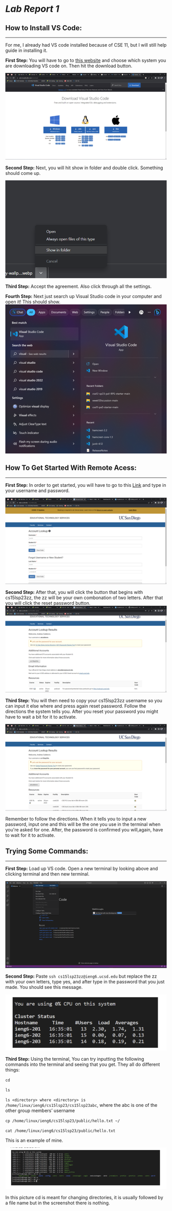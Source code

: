 # *Lab Report 1*

## How to Install VS Code:
---
For me, I already had VS code installed because of CSE 11, but I will still help guide in installing it.

**First Step:** You will have to go to [this website](https://code.visualstudio.com/download) and choose which system you are downloading VS code on. Then hit the  download button.

![Image](fourthss)

**Second Step:** Next, you will hit show in folder and double click. Something should come up. 

![Image](eighthss)

**Third Step:** Accept the agreement. Also click through all the settings.

**Fourth Step:** Next just search up Visual Studio code in your computer and open it! This should show.
![Image](ninethss)

## How To Get Started With Remote Acess:
---

**First Step:**
In order to get started, you will have to go to this [Link](https://sdacs.ucsd.edu/~icc/index.php) and type in your username and password.

![Image](firstss)

**Second Step:**
After that, you will click the button that begins with cs15lsp23zz, the zz will be your own combonation of two letters. After that you will click the reset password button. 
![Image](secondss)

**Third Step:** You will then need to copy your cs15lsp23zz username so you can input it else where and press again reset password. Follow the directions the system tells you. After you reset your password you might have to wait a bit for it to activate.

![Image](thirdss)

Remember to follow the directions. When it tells you to input a new password, input one and this will be the one you use in the terminal when you're asked for one. After, the password is confirmed you will,again, have to wait for it to activate.


## Trying Some Commands:
---

**First Step:** Load up VS code. Open a new terminal by looking above and clicking terminal and then new terminal. 

![Image](fifthss)

**Second Step:** Paste `ssh cs15lsp23zz@ieng6.ucsd.edu` but replace the zz with your own letters, type yes, and after type in the password that you just made. You should see this message.

![Image](sixthss)

**Third Step:** Using the terminal, You can try inputting the following commands into the terminal and seeing that you get. They all do different things:

`cd`

`ls`

`ls <directory> where <directory> is /home/linux/ieng6/cs15lsp23/cs15lsp23abc`, where the abc is one of the other group members’ username

`cp /home/linux/ieng6/cs15lsp23/public/hello.txt ~/`

`cat /home/linux/ieng6/cs15lsp23/public/hello.txt`

This is an example of mine.

![Image](seventhss)

In this picture cd is meant for changing directories, it is usually followed by a file name but in the screenshot there is nothing.
